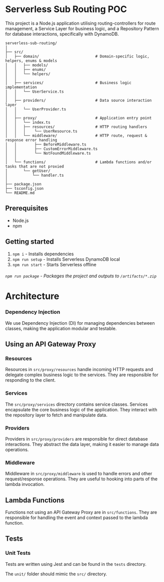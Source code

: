# Serverless Sub Routing POC

This project is a Node.js application utilising routing-controllers for route management, a Service Layer for business logic, and a Repository Pattern for database interactions, specifically with DynamoDB.

```
serverless-sub-routing/
│
├── src/
│   ├── domain/                         # Domain-specific logic, helpers, enums & models
│   │   ├── models/
│   │   ├── enums/
│   │   └── helpers/
│   │
│   ├── services/                       # Business logic implementation
│   │   └── UserService.ts
│   │
│   ├── providers/                      # Data source interaction layer
│   │   └── UserProvider.ts
│   │
│   ├── proxy/                          # Application entry point
│   │   └── index.ts
│   │   ├── resources/                  # HTTP routing handlers
│   │   │    └── UserResource.ts
│   │   └── middleware/                 # HTTP route, request & response error handling
│   │        ├── BeforeMiddleware.ts
│   │        ├── CustomErrorMiddleware.ts
│   │        └── NotFoundMiddleware.ts
│   │
│   └── functions/                      # Lambda functions and/or tasks that are not proxied
│       └── getUser/
│           └── handler.ts
│
├── package.json
├── tsconfig.json
└── README.md
```

## Prerequisites

- Node.js
- npm

## Getting started

1. `npm i` - Installs dependencies
2. `npm run setup` - Installs Serverless DynamoDB local
3. `npm run start` - Starts Serverless offline

###### `npm run package` - Packages the project and outputs to `/artifacts/*.zip`

# Architecture

### Dependency Injection

We use Dependency Injection (DI) for managing dependencies between classes, making the application modular and testable.

## Using an API Gateway Proxy

### Resources

Resources in `src/proxy/resources` handle incoming HTTP requests and delegate complex business logic to the services. They are responsible for responding to the client.

### Services

The `src/proxy/services` directory contains service classes. Services encapsulate the core business logic of the application. They interact with the repository layer to fetch and manipulate data.

### Providers

Providers in `src/proxy/providers` are responsible for direct database interactions. They abstract the data layer, making it easier to manage data operations.

### Middleware

Middleware in `src/proxy/middleware` is used to handle errors and other request/response operations. They are useful to hooking into parts of the lambda invocation.

## Lambda Functions

Functions not using an API Gateway Proxy are in `src/functions`. They are responsible for handling the event and context passed to the lambda function.

## Tests

### Unit Tests

Tests are written using Jest and can be found in the `tests` directory.

The `unit/` folder should mimic the `src/` directory.
